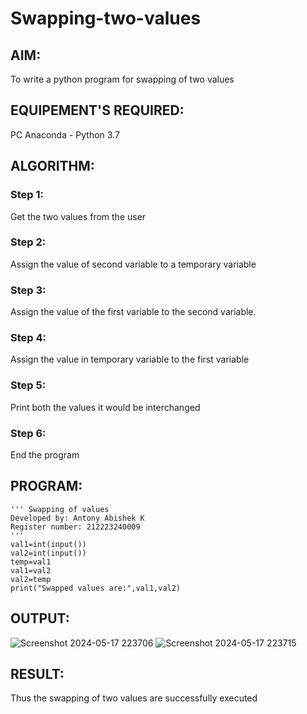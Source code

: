 # Swapping-two-values
## AIM:
To write a python program for swapping of two values
## EQUIPEMENT'S REQUIRED: 
PC
Anaconda - Python 3.7
## ALGORITHM: 
### Step 1:
Get the two values from the user
### Step 2: 
Assign the value of second variable to a temporary variable 
### Step 3: 
Assign the value of the first variable to the second variable.
### Step 4:  
Assign the value in temporary variable to the first variable
### Step 5: 
Print both the values it would be interchanged
### Step 6: 
End the program
## PROGRAM:
```
''' Swapping of values
Developed by: Antony Abishek K
Register number: 212223240009
'''
val1=int(input())
val2=int(input())
temp=val1
val1=val2
val2=temp
print("Swapped values are:",val1,val2)
```
## OUTPUT:
![Screenshot 2024-05-17 223706](https://github.com/Antonyabishek2004/Swapping-two-values/assets/138849620/200e6454-9144-4b4e-bb63-0d79403d253b)
![Screenshot 2024-05-17 223715](https://github.com/Antonyabishek2004/Swapping-two-values/assets/138849620/3b228fa2-39f9-4c6f-9e62-0a7210e497f3)



## RESULT:
Thus the swapping of two values are successfully executed



